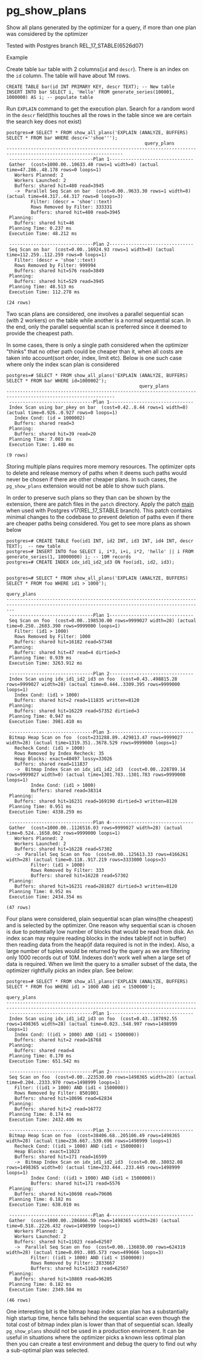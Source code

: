 # pg_show_plans
Show all plans generated by the optimizer for a query, if more than one plan was considered by the optimizer

Tested with Postgres branch REL_17_STABLE(6526d07)

Example

Create table `bar` table with 2 columns(`id` and `descr`). There is an index on the `id` column. The table will have about 1M rows.

```
CREATE TABLE bar(id INT PRIMARY KEY, descr TEXT); -- New table
INSERT INTO bar SELECT i, 'Hello' FROM generate_series(100001, 1000000) AS i; -- populate table
```

Run `EXPLAIN` command to get the execution plan. Search for a random word in the `descr` field(this touches all the rows in the table since we are certain the search key does not exist)

```
postgres=# SELECT * FROM show_all_plans('EXPLAIN (ANALYZE, BUFFERS) SELECT * FROM bar WHERE descr=''shoe''');
                                                   query_plans
-----------------------------------------------------------------------------------------------------------------
 -------------------------------Plan 1-------------------------------
 Gather  (cost=1000.00..10633.40 rows=1 width=8) (actual time=47.286..48.178 rows=0 loops=1)
   Workers Planned: 2
   Workers Launched: 2
   Buffers: shared hit=480 read=3945
   ->  Parallel Seq Scan on bar  (cost=0.00..9633.30 rows=1 width=8) (actual time=44.317..44.317 rows=0 loops=3)
         Filter: (descr = 'shoe'::text)
         Rows Removed by Filter: 333331
         Buffers: shared hit=480 read=3945
 Planning:
   Buffers: shared hit=46
 Planning Time: 0.237 ms
 Execution Time: 48.212 ms

 -------------------------------Plan 2-------------------------------
 Seq Scan on bar  (cost=0.00..16924.93 rows=1 width=8) (actual time=112.259..112.259 rows=0 loops=1)
   Filter: (descr = 'shoe'::text)
   Rows Removed by Filter: 999994
   Buffers: shared hit=576 read=3849
 Planning:
   Buffers: shared hit=529 read=3945
 Planning Time: 48.513 ms
 Execution Time: 112.278 ms

(24 rows)
```

Two scan plans are considered, one involves a parallel sequential scan (with 2 workers) on the table while another is a normal sequential scan. In the end, only the parallel sequential scan is preferred since it deemed to provide the cheapest path.

In some cases, there is only a single path considered when the optimizer "thinks" that no other path could be cheaper than it, when all costs are taken into account(sort order, index, limit etc). Below is one such case where only the index scan plan is considered

```
postgres=# SELECT * FROM show_all_plans('EXPLAIN (ANALYZE, BUFFERS) SELECT * FROM bar WHERE id=1000002');
                                                 query_plans
--------------------------------------------------------------------------------------------------------------
 -------------------------------Plan 1-------------------------------
 Index Scan using bar_pkey on bar  (cost=0.42..8.44 rows=1 width=8) (actual time=0.926..0.927 rows=0 loops=1)
   Index Cond: (id = 1000002)
   Buffers: shared read=3
 Planning:
   Buffers: shared hit=39 read=20
 Planning Time: 7.003 ms
 Execution Time: 1.480 ms

(9 rows)
```

Storing multiple plans requires more memory resources. The optimizer opts to delete and release memory of paths when it deems such paths would never be chosen if there are other cheaper plans. In such cases, the `pg_show_plans` extension would not be able to show such plans.

In order to preserve such plans so they than can be shown by the extension, there are patch files in the `patch` directory. Apply the patch [main](patch/keep_path_PG17-main.patch) when used with Postgres v17(REL_17_STABLE branch). This patch contains minimal changes to the codebase to prevent deletion of paths even if there are cheaper paths being considered. You get to see more plans as shown below

```
postgres=# CREATE TABLE foo(id1 INT, id2 INT, id3 INT, id4 INT, descr TEXT);  -- new table
postgres=# INSERT INTO foo SELECT i, i*3, i+i, i*2, 'hello' || i FROM generate_series(1, 10000000) i; -- 10M records
postgres=# CREATE INDEX idx_id1_id2_id3 ON foo(id1, id2, id3);


postgres=# SELECT * FROM show_all_plans('EXPLAIN (ANALYZE, BUFFERS) SELECT * FROM foo WHERE id1 > 1000');
                                                                  query_plans
-----------------------------------------------------------------------------------------------------------------------------------------------
 -------------------------------Plan 1-------------------------------
 Seq Scan on foo  (cost=0.00..198530.00 rows=9999027 width=28) (actual time=0.250..2603.390 rows=9999000 loops=1)
   Filter: (id1 > 1000)
   Rows Removed by Filter: 1000
   Buffers: shared hit=16182 read=57348
 Planning:
   Buffers: shared hit=47 read=4 dirtied=3
 Planning Time: 0.939 ms
 Execution Time: 3263.912 ms

 -------------------------------Plan 2-------------------------------
 Index Scan using idx_id1_id2_id3 on foo  (cost=0.43..498815.28 rows=9999027 width=28) (actual time=0.444..3309.395 rows=9999000 loops=1)
   Index Cond: (id1 > 1000)
   Buffers: shared hit=2 read=111835 written=8120
 Planning:
   Buffers: shared hit=16229 read=57352 dirtied=3
 Planning Time: 0.947 ms
 Execution Time: 3981.410 ms

 -------------------------------Plan 3-------------------------------
 Bitmap Heap Scan on foo  (cost=231288.89..429813.47 rows=9999027 width=28) (actual time=1319.351..3678.529 rows=9999000 loops=1)
   Recheck Cond: (id1 > 1000)
   Rows Removed by Index Recheck: 35
   Heap Blocks: exact=40497 lossy=33026
   Buffers: shared read=111837
   ->  Bitmap Index Scan on idx_id1_id2_id3  (cost=0.00..228789.14 rows=9999027 width=0) (actual time=1301.783..1301.783 rows=9999000 loops=1)
         Index Cond: (id1 > 1000)
         Buffers: shared read=38314
 Planning:
   Buffers: shared hit=16231 read=169190 dirtied=3 written=8120
 Planning Time: 0.951 ms
 Execution Time: 4338.259 ms

 -------------------------------Plan 4-------------------------------
 Gather  (cost=1000.00..1126516.03 rows=9999027 width=28) (actual time=0.524..1658.062 rows=9999000 loops=1)
   Workers Planned: 2
   Workers Launched: 2
   Buffers: shared hit=16228 read=57302
   ->  Parallel Seq Scan on foo  (cost=0.00..125613.33 rows=4166261 width=28) (actual time=0.118..917.219 rows=3333000 loops=3)
         Filter: (id1 > 1000)
         Rows Removed by Filter: 333
         Buffers: shared hit=16228 read=57302
 Planning:
   Buffers: shared hit=16231 read=281027 dirtied=3 written=8120
 Planning Time: 0.952 ms
 Execution Time: 2434.354 ms

(47 rows)
```

Four plans were considered, plain sequential scan plan wins(the cheapest) and is selected by the optimizer. One reason why sequential scan is chosen is due to potentially low number of blocks that would be read from disk. An index scan may require reading blocks in the index table(if not in buffer) then reading data from the heap(if data required is not in the index). Also, a large number of tuples would be returned by the query as we are filtering only 1000 records out of 10M. Indexes don't work well when a large set of data is required.
When we limit the query to a smaller subset of the data, the optimizer rightfully picks an index plan. See below:

```
postgres=# SELECT * FROM show_all_plans('EXPLAIN (ANALYZE, BUFFERS) SELECT * FROM foo WHERE id1 > 1000 AND id1 < 1500000');
                                                                query_plans
--------------------------------------------------------------------------------------------------------------------------------------------
 -------------------------------Plan 1-------------------------------
 Index Scan using idx_id1_id2_id3 on foo  (cost=0.43..187892.55 rows=1498365 width=28) (actual time=0.023..548.997 rows=1498999 loops=1)
   Index Cond: ((id1 > 1000) AND (id1 < 1500000))
   Buffers: shared hit=2 read=16768
 Planning:
   Buffers: shared read=4
 Planning Time: 0.170 ms
 Execution Time: 651.542 ms

 -------------------------------Plan 2-------------------------------
 Seq Scan on foo  (cost=0.00..223530.00 rows=1498365 width=28) (actual time=0.204..2333.970 rows=1498999 loops=1)
   Filter: ((id1 > 1000) AND (id1 < 1500000))
   Rows Removed by Filter: 8501001
   Buffers: shared hit=10696 read=62834
 Planning:
   Buffers: shared hit=2 read=16772
 Planning Time: 0.174 ms
 Execution Time: 2432.406 ms

 -------------------------------Plan 3-------------------------------
 Bitmap Heap Scan on foo  (cost=38406.68..205106.49 rows=1498365 width=28) (actual time=236.667..539.696 rows=1498999 loops=1)
   Recheck Cond: ((id1 > 1000) AND (id1 < 1500000))
   Heap Blocks: exact=11023
   Buffers: shared hit=171 read=16599
   ->  Bitmap Index Scan on idx_id1_id2_id3  (cost=0.00..38032.08 rows=1498365 width=0) (actual time=233.444..233.445 rows=1498999 loops=1)
         Index Cond: ((id1 > 1000) AND (id1 < 1500000))
         Buffers: shared hit=171 read=5576
 Planning:
   Buffers: shared hit=10698 read=79606
 Planning Time: 0.182 ms
 Execution Time: 638.010 ms

 -------------------------------Plan 4-------------------------------
 Gather  (cost=1000.00..286866.50 rows=1498365 width=28) (actual time=0.518..2226.432 rows=1498999 loops=1)
   Workers Planned: 2
   Workers Launched: 2
   Buffers: shared hit=11023 read=62507
   ->  Parallel Seq Scan on foo  (cost=0.00..136030.00 rows=624319 width=28) (actual time=0.093..805.573 rows=499666 loops=3)
         Filter: ((id1 > 1000) AND (id1 < 1500000))
         Rows Removed by Filter: 2833667
         Buffers: shared hit=11023 read=62507
 Planning:
   Buffers: shared hit=10869 read=96205
 Planning Time: 0.182 ms
 Execution Time: 2349.584 ms

(46 rows)
```

One interesting bit is the bitmap heap index scan plan has a substantially high startup time, hence falls behind the sequential scan even though the total cost of bitmap index plan is lower than that of sequential scan.
Ideally `pg_show_plans` should not be used in a production enviroment. It can be useful in situations where the optimizer picks a known less optimal plan then you can create a test environment and debug the query to find out why a sub-optimal plan was selected.